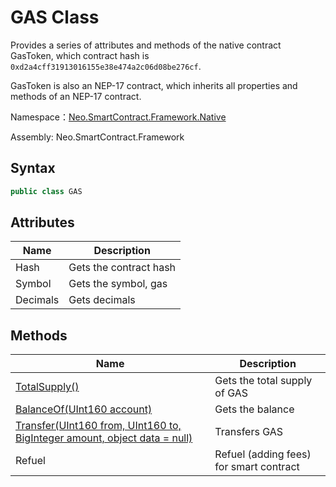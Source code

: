 # GAS Class

Provides a series of attributes and methods of the native contract GasToken, which contract hash is `0xd2a4cff31913016155e38e474a2c06d08be276cf`.

GasToken is also an NEP-17 contract, which inherits all properties and methods of an NEP-17 contract. 

Namespace：[Neo.SmartContract.Framework.Native](../native.md)

Assembly: Neo.SmartContract.Framework

## Syntax

```c#
public class GAS
```

## Attributes

| Name          | Description                                              |
| ----------------- | ------------------------------------------------------------ |
| Hash           | Gets the contract hash                  |
| Symbol           | Gets the symbol, gas                            |
| Decimals          | Gets decimals                   |

## Methods

| Name                                                         | Description                             |
| ------------------------------------------------------------ | --------------------------------------- |
| [TotalSupply()](Gas/TotalSupply.md)                          | Gets the total supply of GAS            |
| [BalanceOf(UInt160 account)](Gas/BalanceOf.md)               | Gets the balance                        |
| [Transfer(UInt160 from, UInt160 to, BigInteger amount, object data = null)](Gas/Transfer.md) | Transfers GAS                           |
| Refuel                                                       | Refuel (adding fees) for smart contract |